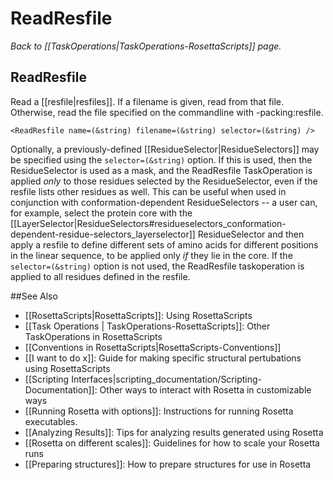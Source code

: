 # ReadResfile
*Back to [[TaskOperations|TaskOperations-RosettaScripts]] page.*
## ReadResfile

Read a [[resfile|resfiles]]. If a filename is given, read from that file. Otherwise, read the file specified on the commandline with -packing:resfile.

```
<ReadResfile name=(&string) filename=(&string) selector=(&string) />
```

Optionally, a previously-defined [[ResidueSelector|ResidueSelectors]] may be specified using the ```selector=(&string)``` option.  If this is used, then the ResidueSelector is used as a mask, and the ReadResfile TaskOperation is applied _only_ to those residues selected by the ResidueSelector, even if the resfile lists other residues as well.  This can be useful when used in conjunction with conformation-dependent ResidueSelectors -- a user can, for example, select the protein core with the [[LayerSelector|ResidueSelectors#residueselectors_conformation-dependent-residue-selectors_layerselector]] ResidueSelector and then apply a resfile to define different sets of amino acids for different positions in the linear sequence, to be applied only _if_ they lie in the core.  If the ```selector=(&string)``` option is not used, the ReadResfile taskoperation is applied to all residues defined in the resfile.

##See Also

* [[RosettaScripts|RosettaScripts]]: Using RosettaScripts
* [[Task Operations | TaskOperations-RosettaScripts]]: Other TaskOperations in RosettaScripts
* [[Conventions in RosettaScripts|RosettaScripts-Conventions]]
* [[I want to do x]]: Guide for making specific structural pertubations using RosettaScripts
* [[Scripting Interfaces|scripting_documentation/Scripting-Documentation]]: Other ways to interact with Rosetta in customizable ways
* [[Running Rosetta with options]]: Instructions for running Rosetta executables.
* [[Analyzing Results]]: Tips for analyzing results generated using Rosetta
* [[Rosetta on different scales]]: Guidelines for how to scale your Rosetta runs
* [[Preparing structures]]: How to prepare structures for use in Rosetta